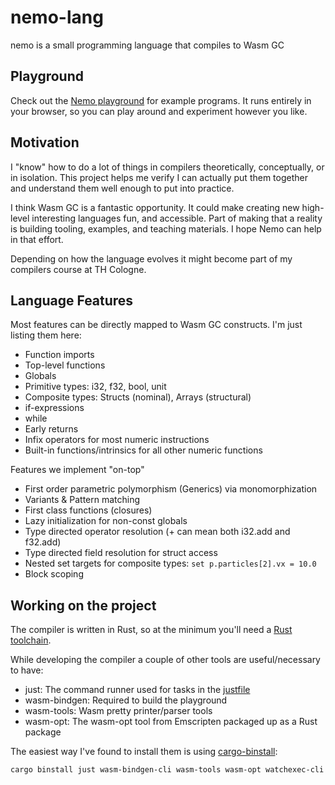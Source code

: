 # nemo-lang

nemo is a small programming language that compiles to Wasm GC

## Playground

Check out the [Nemo playground] for example programs.
It runs entirely in your browser, so you can play around and experiment however you like.

## Motivation

I "know" how to do a lot of things in compilers theoretically, conceptually, or in isolation.
This project helps me verify I can actually put them together and understand them well enough to put into practice.

I think Wasm GC is a fantastic opportunity.
It could make creating new high-level interesting languages fun, and accessible.
Part of making that a reality is building tooling, examples, and teaching materials.
I hope Nemo can help in that effort.

Depending on how the language evolves it might become part of my compilers course at TH Cologne.

## Language Features

Most features can be directly mapped to Wasm GC constructs. I'm just listing them here:

- Function imports
- Top-level functions
- Globals
- Primitive types: i32, f32, bool, unit
- Composite types: Structs (nominal), Arrays (structural)
- if-expressions
- while
- Early returns
- Infix operators for most numeric instructions
- Built-in functions/intrinsics for all other numeric functions

Features we implement "on-top"

- First order parametric polymorphism (Generics) via monomorphization
- Variants & Pattern matching
- First class functions (closures)
- Lazy initialization for non-const globals
- Type directed operator resolution (+ can mean both i32.add and f32.add)
- Type directed field resolution for struct access
- Nested set targets for composite types: `set p.particles[2].vx = 10.0`
- Block scoping

## Working on the project

The compiler is written in Rust, so at the minimum you'll need a [Rust toolchain].

While developing the compiler a couple of other tools are useful/necessary to have:
- just: The command runner used for tasks in the [justfile]
- wasm-bindgen: Required to build the playground
- wasm-tools: Wasm pretty printer/parser tools
- wasm-opt: The wasm-opt tool from Emscripten packaged up as a Rust package

The easiest way I've found to install them is using [cargo-binstall]:
```sh
cargo binstall just wasm-bindgen-cli wasm-tools wasm-opt watchexec-cli cargo-nextest --secure
```

[Nemo playground]: https://kritzcreek.github.io/nemo-lang
[Rust toolchain]: https://rustup.rs
[cargo-binstall]: https://github.com/cargo-bins/cargo-binstall
[justfile]: ./justfile
